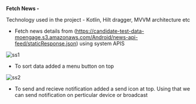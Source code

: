 **Fetch News -**

Technology used in the project - Kotlin, Hilt dragger, MVVM architecture etc

 - Fetch news details from (https://candidate-test-data-moengage.s3.amazonaws.com/Android/news-api-feed/staticResponse.json) using system APIS
   
![ss1](https://github.com/payalsonipali/fetch-articles/assets/45533629/4a0f85d6-4d48-4b9d-8162-7633912fe521)

- To sort data added a menu button on top
  
![ss2](https://github.com/payalsonipali/fetch-articles/assets/45533629/ec91dcfb-82f0-4064-a416-131f9fe0dad1)

- To send and recieve notification added a send icon at top. Using that we can send notification on perticular device or broadcast
